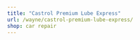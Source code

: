 ```yaml
---
title: "Castrol Premium Lube Express"
url: /wayne/castrol-premium-lube-express/
shop: car repair
---
```


